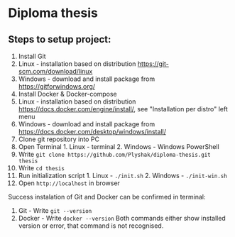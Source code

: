 Diploma thesis
=================

Steps to setup project:
-----------------

1. Install Git
  1. Linux - installation based on distribution https://git-scm.com/download/linux
  2. Windows - download and install package from https://gitforwindows.org/ 
2. Install Docker & Docker-compose
  1. Linux - installation based on distribution https://docs.docker.com/engine/install/, see "Installation per distro" left menu
  2. Windows - download and install package from https://docs.docker.com/desktop/windows/install/
3. Clone git repository into PC
  1. Open Terminal
    1. Linux - terminal
    2. Windows - Windows PowerShell
  2. Write `git clone https://github.com/Plyshak/diploma-thesis.git thesis`
  3. Write `cd thesis`
  4. Run initialization script
    1. Linux - `./init.sh`
    2. Windows - `./init-win.sh`
  5. Open `http://localhost` in browser

Success instalation of Git and Docker can be confirmed in terminal:
1. Git - Write `git --version`
2. Docker - Write `docker --version`
Both commands either show installed version or error, that command is not recognised.
